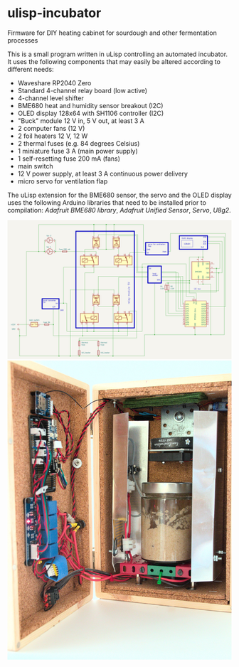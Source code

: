 # ulisp-incubator
Firmware for DIY heating cabinet for sourdough and other fermentation processes

This is a small program written in uLisp controlling an automated incubator. It uses the following components that may easily be altered according to different needs:

- Waveshare RP2040 Zero
- Standard 4-channel relay board (low active)
- 4-channel level shifter
- BME680 heat and humidity sensor breakout (I2C)
- OLED display 128x64 with SH1106 controller (I2C)
- "Buck" module 12 V in, 5 V out, at least 3 A
- 2 computer fans (12 V)
- 2 foil heaters 12 V, 12 W
- 2 thermal fuses (e.g. 84 degrees Celsius)
- 1 miniature fuse 3 A (main power supply)
- 1 self-resetting fuse 200 mA (fans)
- main switch
- 12 V power supply, at least 3 A continuous power delivery
- micro servo for ventilation flap

The uLisp extension for the BME680 sensor, the servo and the OLED display uses the following Arduino libraries that need to be installed prior to compilation: *Adafruit BME680 library*, *Adafruit Unified Sensor*, *Servo*, *U8g2*.

![Schematic](schematic.jpg)
![Photo](incubator.jpg)


